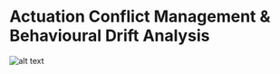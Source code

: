 # Actuation Conflict Management & Behavioural Drift Analysis

![alt text](https://github.com/enactproject/ENACTBusinessModel/blob/master/BusinessModels/Images/Actuation%20Conflict%20Management%20%26%20Behavioural%20Drift%20Analysis.png)
